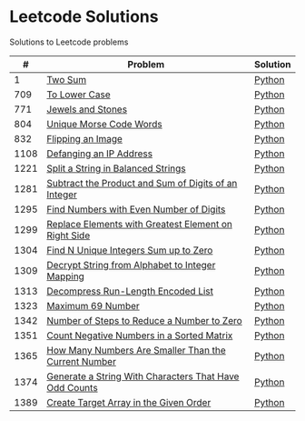 # Leetcode Solutions  
Solutions to Leetcode problems  

|#|Problem|Solution|
|-|-------|--------|
|1|[Two Sum](https://leetcode.com/problems/two-sum/)|[Python](https://github.com/limeunhee/leetcode_solutions/blob/master/1.py)|
|709|[To Lower Case](https://leetcode.com/problems/to-lower-case/)|[Python](https://github.com/limeunhee/leetcode_solutions/blob/master/709.py)|
|771|[Jewels and Stones](https://leetcode.com/problems/jewels-and-stones/)|[Python](https://github.com/limeunhee/leetcode_solutions/blob/master/771.py)|
|804|[Unique Morse Code Words](https://leetcode.com/problems/unique-morse-code-words/)|[Python](./804.py)|
|832|[Flipping an Image](https://leetcode.com/problems/flipping-an-image/)|[Python](./832.py)|
|1108|[Defanging an IP Address](https://leetcode.com/problems/defanging-an-ip-address/)|[Python](https://github.com/limeunhee/leetcode_solutions/blob/master/1108.py)|
|1221|[Split a String in Balanced Strings](https://leetcode.com/problems/split-a-string-in-balanced-strings/)|[Python](https://github.com/limeunhee/leetcode_solutions/blob/master/1221.py)|
|1281|[Subtract the Product and Sum of Digits of an Integer](https://leetcode.com/problems/subtract-the-product-and-sum-of-digits-of-an-integer/)|[Python](https://github.com/limeunhee/leetcode_solutions/blob/master/1281.py)|
|1295|[Find Numbers with Even Number of Digits](https://leetcode.com/problems/find-numbers-with-even-number-of-digits/)|[Python](https://github.com/limeunhee/leetcode_solutions/tree/master)|
|1299|[Replace Elements with Greatest Element on Right Side](https://leetcode.com/problems/replace-elements-with-greatest-element-on-right-side/)|[Python](https://github.com/limeunhee/leetcode_solutions/blob/master/1299.py)|
|1304|[Find N Unique Integers Sum up to Zero](https://leetcode.com/problems/find-n-unique-integers-sum-up-to-zero/)|[Python](./1304.py)|
|1309|[Decrypt String from Alphabet to Integer Mapping](https://leetcode.com/problems/decrypt-string-from-alphabet-to-integer-mapping/)|[Python](./1309.py)|
|1313|[Decompress Run-Length Encoded List](https://leetcode.com/problems/decompress-run-length-encoded-list/)|[Python](https://github.com/limeunhee/leetcode_solutions/blob/master/1313.py)|
|1323|[Maximum 69 Number](https://leetcode.com/problems/maximum-69-number/)|[Python](./1323.py)|
|1342|[Number of Steps to Reduce a Number to Zero](https://leetcode.com/problems/number-of-steps-to-reduce-a-number-to-zero/)|[Python](./1342.py)|
|1351|[Count Negative Numbers in a Sorted Matrix](https://leetcode.com/problems/count-negative-numbers-in-a-sorted-matrix/)|[Python](./1351.py)|
|1365|[How Many Numbers Are Smaller Than the Current Number](https://leetcode.com/problems/how-many-numbers-are-smaller-than-the-current-number/)|[Python](https://github.com/limeunhee/leetcode_solutions/blob/master/1365.py)|
|1374|[Generate a String With Characters That Have Odd Counts](https://leetcode.com/problems/generate-a-string-with-characters-that-have-odd-counts/)|[Python](./1374.py)|
|1389|[Create Target Array in the Given Order](https://leetcode.com/problems/create-target-array-in-the-given-order/)|[Python](https://github.com/limeunhee/leetcode_solutions/blob/master/1389.py)|
